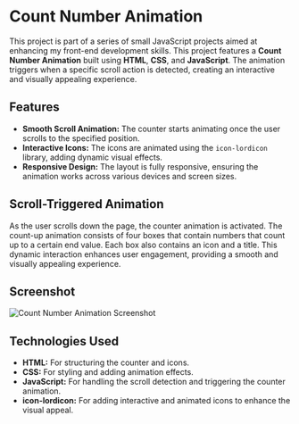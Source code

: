 # Count Number Animation

This project is part of a series of small JavaScript projects aimed at enhancing my front-end development skills. This project features a **Count Number Animation** built using **HTML**, **CSS**, and **JavaScript**. The animation triggers when a specific scroll action is detected, creating an interactive and visually appealing experience.

## Features

- **Smooth Scroll Animation:** The counter starts animating once the user scrolls to the specified position.
- **Interactive Icons:** The icons are animated using the `icon-lordicon` library, adding dynamic visual effects.
- **Responsive Design:** The layout is fully responsive, ensuring the animation works across various devices and screen sizes.

## Scroll-Triggered Animation

As the user scrolls down the page, the counter animation is activated. The count-up animation consists of four boxes that contain numbers that count up to a certain end value. Each box also contains an icon and a title. This dynamic interaction enhances user engagement, providing a smooth and visually appealing experience.

## Screenshot

![Count Number Animation Screenshot](countNumber.gif)

## Technologies Used

- **HTML:** For structuring the counter and icons.
- **CSS:** For styling and adding animation effects.
- **JavaScript:** For handling the scroll detection and triggering the counter animation.
- **icon-lordicon:** For adding interactive and animated icons to enhance the visual appeal.

